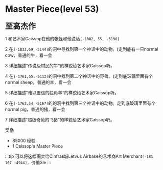 # Master Piece(level 53)
<span style="font-size: 25px;">**至高杰作**</span>

1 和艺术家Caissop在他的帐篷和他说话`[-1802, 55, -5190]`

2 在`[-1833,69,-5144]`的洞中寻找到第一个神话中的动物。(走到底有一只normal cow，普通的牛，看一会

3 详细描述“传说级村民的牛”的样貌给艺术家Caissop听。

4 在`[-1761,55,-5112]`的洞中找到第二个神话中的野兽。(走到底玻璃里面有个normal sheep，普通的羊，看一会

5 详细描述“难以置信的独角羊”的样貌给艺术家Caissop听。

6 在`[-1763,54,-5167]`的的洞中找到第三个神话中的动物。走到底玻璃里面有个normal pig，普通的猪，看一会

7 详细描述“超级奇葩的飞猪”的样貌给艺术家Caissop听。

奖励
+ 85000 经验
+ 1 Caissop's Master Piece
  
:::tip
可以将这幅画卖给Cinfras城Letvus Airbase的艺术商Art Merchant`[-181 107 -4944]`，价值3le
:::